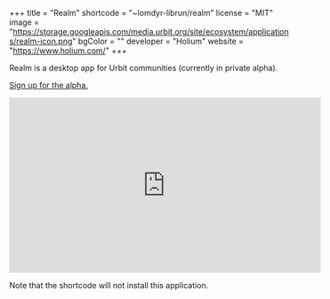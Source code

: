 +++
title = "Realm"
shortcode = "~lomdyr-librun/realm"
license = "MIT"
image = "https://storage.googleapis.com/media.urbit.org/site/ecosystem/applications/realm-icon.png"
bgColor = ""
developer = "Holium"
website = "https://www.holium.com/"
+++

Realm is a desktop app for Urbit communities (currently in private alpha).  

[Sign up for the alpha.](https://www.holium.com/)

<iframe width="560" height="315" src="https://www.youtube.com/embed/gdu4QtFR-Bs" title="YouTube video player" frameborder="0" allow="accelerometer; autoplay; clipboard-write; encrypted-media; gyroscope; picture-in-picture; web-share" allowfullscreen></iframe>

Note that the shortcode will not install this application.
